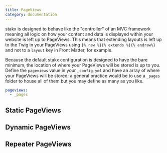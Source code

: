 ```yaml
---
title: PageViews
category: documentation
---
```


stakx is designed to behave like the "controller" of an MVC framework meaning all logic on how your content and data is displayed within your website is left up to PageViews. This means that extending layouts is left up to the Twig in your PageViews using `{% raw %}{% extends %}{% endraw%}` and not to a `layout` key in Front Matter, for example.

Because the default stakx configuration is designed to have the bare minimum, the location of where your PageViews will be stored is up to you. Define the `pageviews` value in your `_config.yml` and have an array of where your PageViews will be stored; a general practice would be to use a `_pages` folder to house all of them but you may define as many as you like.

```yaml
pageviews:
  - _pages
```

## Static PageViews

## Dynamic PageViews

## Repeater PageViews
